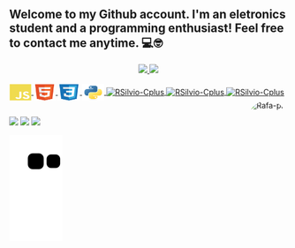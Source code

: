 ## Welcome to my Github account. I'm an eletronics student and a programming enthusiast! Feel free to contact me anytime. 💻🤓

<div align="center">
  <a href="https://github.com/silviorodrigues98">
  <img height="180em" src="https://github-readme-stats.vercel.app/api?username=silviorodrigues98&show_icons=true&theme=dark&include_all_commits=true&count_private=true"/>
  <img height="180em" src="https://github-readme-stats.vercel.app/api/top-langs/?username=silviorodrigues98&layout=compact&langs_count=7&theme=dark"/>
</div>
<div style="display: inline_block"><br>
  <img align="center" alt="Silvio-Js" height="30" width="40" src="https://raw.githubusercontent.com/devicons/devicon/master/icons/javascript/javascript-plain.svg">
  <img align="center" alt="Silvio-HTML" height="30" width="40" src="https://raw.githubusercontent.com/devicons/devicon/master/icons/html5/html5-original.svg">
  <img align="center" alt="Silvio-CSS" height="30" width="40" src="https://raw.githubusercontent.com/devicons/devicon/master/icons/css3/css3-original.svg">
  <img align="center" alt="Silvio-Python" height="30" width="40" src="https://raw.githubusercontent.com/devicons/devicon/master/icons/python/python-original.svg">
  <img align="center" alt="RSilvio-Cplus" height="30" width="40" src="https://cdn.jsdelivr.net/gh/devicons/devicon/icons/cplusplus/cplusplus-original.svg"">
  <img align="center" alt="RSilvio-Cplus" height="30" width="40" src="https://cdn.jsdelivr.net/gh/devicons/devicon/icons/wordpress/wordpress-plain.svg"">
  <img align="center" alt="RSilvio-Cplus" height="30" width="40" src="https://cdn.jsdelivr.net/gh/devicons/devicon/icons/arduino/arduino-original.svg"">

  <img align="right" alt="Rafa-pic" height="150" style="border-radius:50px;" src="https://media2.giphy.com/media/zOvBKUUEERdNm/giphy.gif?cid=790b7611d387e9a8a85b31f7c22e931a59690665b8befd16&rid=giphy.gif&ct=g">
</div>
  
  ##
 
<div> 
  <a href = "mailto:silviob969@gmail.com"><img src="https://img.shields.io/badge/-Gmail-%23333?style=for-the-badge&logo=gmail&logoColor=white" target="_blank"></a>
  <a href="https://www.linkedin.com/in/silviorodrigues98" target="_blank"><img src="https://img.shields.io/badge/-LinkedIn-%230077B5?style=for-the-badge&logo=linkedin&logoColor=white" target="_blank"></a> 
  <a href="https://www.developertech.ga" target="_blank"><img src="https://img.shields.io/badge/Blogger-FF5722?style=for-the-badge&logo=blogger&logoColor=white" target="_blank"></a> 
 
  ![Snake animation](https://github.com/silviorodrigues98/silviorodrigues98/blob/output/github-contribution-grid-snake.svg)
 
</div>
